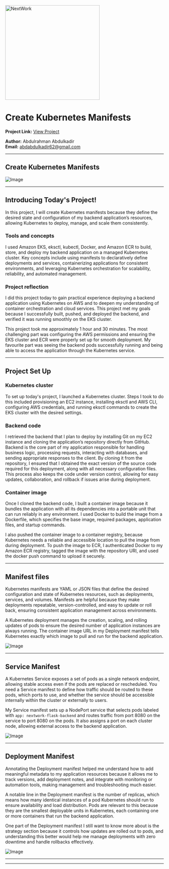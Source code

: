 <img src="https://cdn.prod.website-files.com/677c400686e724409a5a7409/6790ad949cf622dc8dcd9fe4_nextwork-logo-leather.svg" alt="NextWork" width="300" />

# Create Kubernetes Manifests

**Project Link:** [View Project](http://learn.nextwork.org/projects/aws-compute-eks3)

**Author:** Abdulrahman Abdulkadir  
**Email:** abdabdulkadir62@gmail.com

---

## Create Kubernetes Manifests

![Image](http://learn.nextwork.org/confident_turquoise_quiet_hyena/uploads/aws-compute-eks3_b01876555)

---

## Introducing Today's Project!

In this project, I will create Kubernetes manifests because they define the desired state and configuration of my backend application’s resources, allowing Kubernetes to deploy, manage, and scale them consistently.


### Tools and concepts

I used Amazon EKS, eksctl, kubectl, Docker, and Amazon ECR to build, store, and deploy my backend application on a managed Kubernetes cluster. Key concepts include using manifests to declaratively define deployments and services, containerizing applications for consistent environments, and leveraging Kubernetes orchestration for scalability, reliability, and automated management.


### Project reflection

I did this project today to gain practical experience deploying a backend application using Kubernetes on AWS and to deepen my understanding of container orchestration and cloud services. This project met my goals because I successfully built, pushed, and deployed the backend, and verified it was running smoothly on the EKS cluster.


This project took me approximately 1 hour and 30 minutes. The most challenging part was configuring the AWS permissions and ensuring the EKS cluster and ECR were properly set up for smooth deployment. My favourite part was seeing the backend pods successfully running and being able to access the application through the Kubernetes service.


---

## Project Set Up

### Kubernetes cluster

To set up today's project, I launched a Kubernetes cluster. Steps I took to do this included provisioning an EC2 instance, installing eksctl and AWS CLI, configuring AWS credentials, and running eksctl commands to create the EKS cluster with the desired settings.


### Backend code

I retrieved the backend that I plan to deploy by installing Git on my EC2 instance and cloning the application’s repository directly from GitHub. Backend is the core part of my application responsible for handling business logic, processing requests, interacting with databases, and sending appropriate responses to the client. By cloning it from the repository, I ensured that I obtained the exact version of the source code required for this deployment, along with all necessary configuration files. This process also keeps the code under version control, allowing for easy updates, collaboration, and rollback if issues arise during deployment.


### Container image

Once I cloned the backend code, I built a container image because it bundles the application with all its dependencies into a portable unit that can run reliably in any environment. I used Docker to build the image from a Dockerfile, which specifies the base image, required packages, application files, and startup commands.


I also pushed the container image to a container registry, because Kubernetes needs a reliable and accessible location to pull the image from during deployment. To push the image to ECR, I authenticated Docker to my Amazon ECR registry, tagged the image with the repository URI, and used the docker push command to upload it securely.


---

## Manifest files

Kubernetes manifests are YAML or JSON files that define the desired configuration and state of Kubernetes resources, such as deployments, services, and volumes. Manifests are helpful because they make deployments repeatable, version-controlled, and easy to update or roll back, ensuring consistent application management across environments.


A Kubernetes deployment manages the creation, scaling, and rolling updates of pods to ensure the desired number of application instances are always running. The container image URL in my Deployment manifest tells Kubernetes exactly which image to pull and run for the backend application.


![Image](http://learn.nextwork.org/confident_turquoise_quiet_hyena/uploads/aws-compute-eks3_b01876554)

---

## Service Manifest

A Kubernetes Service exposes a set of pods as a single network endpoint, allowing stable access even if the pods are replaced or rescheduled. You need a Service manifest to define how traffic should be routed to these pods, which ports to use, and whether the service should be accessible internally within the cluster or externally to users.


My Service manifest sets up a NodePort service that selects pods labeled with `app: nextwork-flask-backend` and routes traffic from port 8080 on the service to port 8080 on the pods. It also assigns a port on each cluster node, allowing external access to the backend application.


![Image](http://learn.nextwork.org/confident_turquoise_quiet_hyena/uploads/aws-compute-eks3_b01876555)

---

## Deployment Manifest

Annotating the Deployment manifest helped me understand how to add meaningful metadata to my application resources because it allows me to track versions, add deployment notes, and integrate with monitoring or automation tools, making management and troubleshooting much easier.


A notable line in the Deployment manifest is the number of replicas, which means how many identical instances of a pod Kubernetes should run to ensure availability and load distribution. Pods are relevant to this because they are the smallest deployable units in Kubernetes, each containing one or more containers that run the backend application.


One part of the Deployment manifest I still want to know more about is the strategy section because it controls how updates are rolled out to pods, and understanding this better would help me manage deployments with zero downtime and handle rollbacks effectively.


![Image](http://learn.nextwork.org/confident_turquoise_quiet_hyena/uploads/aws-compute-eks3_6aae73e71)

---

---
